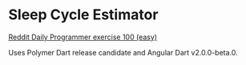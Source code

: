 Sleep Cycle Estimator
======
[Reddit Daily Programmer exercise 100 (easy)](http://www.reddit.com/r/dailyprogrammer/comments/106go0/9202012_challenge_100_easy_sleep_cycle_estimator/)

Uses Polymer Dart release candidate and Angular Dart v2.0.0-beta.0.
